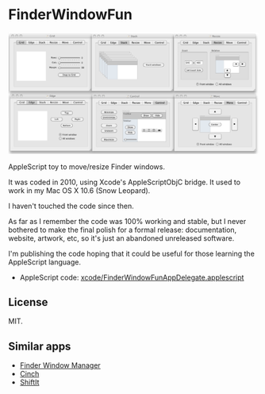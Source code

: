 # FinderWindowFun

![screenshot](https://raw.githubusercontent.com/aureliojargas/finder-window-fun/master/shots/all-tabs.png)

AppleScript toy to move/resize Finder windows.

It was coded in 2010, using Xcode's AppleScriptObjC bridge. It used to work in my Mac OS X 10.6 (Snow Leopard).

I haven't touched the code since then.

As far as I remember the code was 100% working and stable, but I never bothered to make the final polish for a formal release: documentation, website, artwork, etc, so it's just an abandoned unreleased software.

I'm publishing the code hoping that it could be useful for those learning the AppleScript language.

- AppleScript code: [xcode/FinderWindowFunAppDelegate.applescript](https://github.com/aureliojargas/finder-window-fun/blob/master/xcode/FinderWindowFunAppDelegate.applescript)


## License

MIT.


## Similar apps

- [Finder Window Manager](http://www.jonn8.com/fwm/)
- [Cinch](http://www.irradiatedsoftware.com/cinch/)
- [ShiftIt](https://github.com/fikovnik/ShiftIt)
